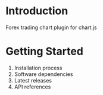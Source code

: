 # Introduction 
Forex trading chart plugin for chart.js

# Getting Started
1.	Installation process
2.	Software dependencies
3.	Latest releases
4.	API references

